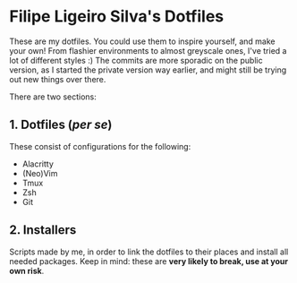 # Filipe Ligeiro Silva's Dotfiles

These are my dotfiles. You could use them to inspire yourself, and make your own!
From flashier environments to almost greyscale ones, I've tried a lot of different styles :)
The commits are more sporadic on the public version, as I started the private version way earlier, and might still be trying out new things over there. 

There are two sections:

## 1. Dotfiles (*per se*)

These consist of configurations for the following:
* Alacritty
* (Neo)Vim
* Tmux
* Zsh
* Git

## 2. Installers

Scripts made by me, in order to link the dotfiles to their places and install all needed packages.
Keep in mind: these are **very likely to break, use at your own risk**.
